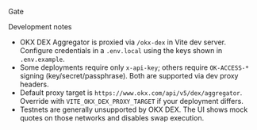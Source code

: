 Gate

Development notes
- OKX DEX Aggregator is proxied via `/okx-dex` in Vite dev server. Configure credentials in a `.env.local` using the keys shown in `.env.example`.
- Some deployments require only `x-api-key`; others require `OK-ACCESS-*` signing (key/secret/passphrase). Both are supported via dev proxy headers.
- Default proxy target is `https://www.okx.com/api/v5/dex/aggregator`. Override with `VITE_OKX_DEX_PROXY_TARGET` if your deployment differs.
- Testnets are generally unsupported by OKX DEX. The UI shows mock quotes on those networks and disables swap execution.
